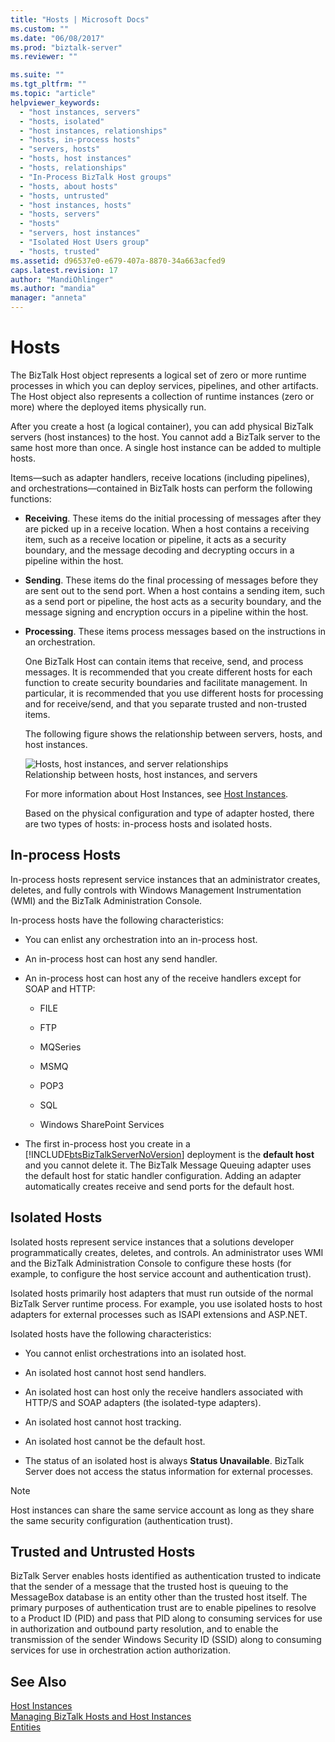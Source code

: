 ```yaml
---
title: "Hosts | Microsoft Docs"
ms.custom: ""
ms.date: "06/08/2017"
ms.prod: "biztalk-server"
ms.reviewer: ""

ms.suite: ""
ms.tgt_pltfrm: ""
ms.topic: "article"
helpviewer_keywords: 
  - "host instances, servers"
  - "hosts, isolated"
  - "host instances, relationships"
  - "hosts, in-process hosts"
  - "servers, hosts"
  - "hosts, host instances"
  - "hosts, relationships"
  - "In-Process BizTalk Host groups"
  - "hosts, about hosts"
  - "hosts, untrusted"
  - "host instances, hosts"
  - "hosts, servers"
  - "hosts"
  - "servers, host instances"
  - "Isolated Host Users group"
  - "hosts, trusted"
ms.assetid: d96537e0-e679-407a-8870-34a663acfed9
caps.latest.revision: 17
author: "MandiOhlinger"
ms.author: "mandia"
manager: "anneta"
---
```

# Hosts
The BizTalk Host object represents a logical set of zero or more runtime processes in which you can deploy services, pipelines, and other artifacts. The Host object also represents a collection of runtime instances (zero or more) where the deployed items physically run.  
  
 After you create a host (a logical container), you can add physical BizTalk servers (host instances) to the host. You cannot add a BizTalk server to the same host more than once. A single host instance can be added to multiple hosts.  
  
 Items—such as adapter handlers, receive locations (including pipelines), and orchestrations—contained in BizTalk hosts can perform the following functions:  
  
- **Receiving**. These items do the initial processing of messages after they are picked up in a receive location. When a host contains a receiving item, such as a receive location or pipeline, it acts as a security boundary, and the message decoding and decrypting occurs in a pipeline within the host.  
  
- **Sending**. These items do the final processing of messages before they are sent out to the send port. When a host contains a sending item, such as a send port or pipeline, the host acts as a security boundary, and the message signing and encryption occurs in a pipeline within the host.  
  
- **Processing**. These items process messages based on the instructions in an orchestration.  
  
  One BizTalk Host can contain items that receive, send, and process messages. It is recommended that you create different hosts for each function to create security boundaries and facilitate management. In particular, it is recommended that you use different hosts for processing and for receive/send, and that you separate trusted and non-trusted items.  
  
  The following figure shows the relationship between servers, hosts, and host instances.  
  
  ![Hosts, host instances, and server relationships](../core/media/ebiz-ops-adm01.gif "ebiz_ops_adm01")  
  Relationship between hosts, host instances, and servers  
  
  For more information about Host Instances, see [Host Instances](../core/host-instances.md).  
  
  Based on the physical configuration and type of adapter hosted, there are two types of hosts: in-process hosts and isolated hosts.  
  
## In-process Hosts  
 In-process hosts represent service instances that an administrator creates, deletes, and fully controls with Windows Management Instrumentation (WMI) and the BizTalk Administration Console.  
  
 In-process hosts have the following characteristics:  
  
- You can enlist any orchestration into an in-process host.  
  
- An in-process host can host any send handler.  
  
- An in-process host can host any of the receive handlers except for SOAP and HTTP:  
  
  -   FILE  
  
  -   FTP  
  
  -   MQSeries  
  
  -   MSMQ  
  
  -   POP3  
  
  -   SQL  
  
  -   Windows SharePoint Services  
  
- The first in-process host you create in a [!INCLUDE[btsBizTalkServerNoVersion](../includes/btsbiztalkservernoversion-md.md)] deployment is the **default host** and you cannot delete it. The BizTalk Message Queuing adapter uses the default host for static handler configuration. Adding an adapter automatically creates receive and send ports for the default host.  
  
## Isolated Hosts  
 Isolated hosts represent service instances that a solutions developer programmatically creates, deletes, and controls. An administrator uses WMI and the BizTalk Administration Console to configure these hosts (for example, to configure the host service account and authentication trust).  
  
 Isolated hosts primarily host adapters that must run outside of the normal BizTalk Server runtime process. For example, you use isolated hosts to host adapters for external processes such as ISAPI extensions and ASP.NET.  
  
 Isolated hosts have the following characteristics:  
  
-   You cannot enlist orchestrations into an isolated host.  
  
-   An isolated host cannot host send handlers.  
  
-   An isolated host can host only the receive handlers associated with HTTP/S and SOAP adapters (the isolated-type adapters).  
  
-   An isolated host cannot host tracking.  
  
-   An isolated host cannot be the default host.  
  
-   The status of an isolated host is always **Status Unavailable**. BizTalk Server does not access the status information for external processes.  
  
> [!NOTE]
>  Host instances can share the same service account as long as they share the same security configuration (authentication trust).  
  
## Trusted and Untrusted Hosts  
 BizTalk Server enables hosts identified as authentication trusted to indicate that the sender of a message that the trusted host is queuing to the MessageBox database is an entity other than the trusted host itself. The primary purposes of authentication trust are to enable pipelines to resolve to a Product ID (PID) and pass that PID along to consuming services for use in authorization and outbound party resolution, and to enable the transmission of the sender Windows Security ID (SSID) along to consuming services for use in orchestration action authorization.  
  
## See Also  
 [Host Instances](../core/host-instances.md)   
 [Managing BizTalk Hosts and Host Instances](../core/managing-biztalk-hosts-and-host-instances.md)  
 [Entities](../core/entities.md)